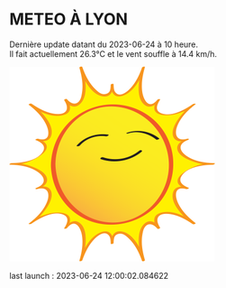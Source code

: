 # METEO À LYON

Dernière update datant du 2023-06-24 à 10 heure.  
Il fait actuellement 26.3°C et le vent souffle à 14.4 km/h.      

![](./.github/sun.png)

last launch : 2023-06-24 12:00:02.084622
